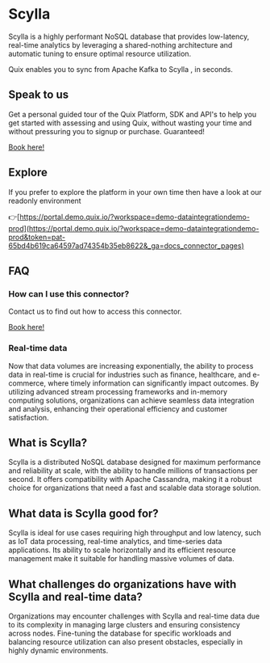 <!--[tech-name]-->
# Scylla

<!--[blurb-about-tech]-->
Scylla is a highly performant NoSQL database that provides low-latency, real-time analytics by leveraging a shared-nothing architecture and automatic tuning to ensure optimal resource utilization.

Quix enables you to sync from Apache Kafka <span id="to_or_from">to</span> <span id="techname">Scylla</span> , in seconds.

## Speak to us

Get a personal guided tour of the Quix Platform, SDK and API's to help you get started with assessing and using Quix, without wasting your time and without pressuring you to signup or purchase. Guaranteed!

[Book here!](https://quix.io/book-a-demo)


## Explore

If you prefer to explore the platform in your own time then have a look at our readonly environment

👉[https://portal.demo.quix.io/?workspace=demo-dataintegrationdemo-prod](https://portal.demo.quix.io/?workspace=demo-dataintegrationdemo-prod&token=pat-65bd4b619ca64597ad74354b35eb8622&_ga=docs_connector_pages)


## FAQ 

### How can I use this connector?

Contact us to find out how to access this connector.

[Book here!](https://quix.io/book-a-demo)

### Real-time data

Now that data volumes are increasing exponentially, the ability to process data in real-time is crucial for industries such as finance, healthcare, and e-commerce, where timely information can significantly impact outcomes. By utilizing advanced stream processing frameworks and in-memory computing solutions, organizations can achieve seamless data integration and analysis, enhancing their operational efficiency and customer satisfaction.

## What is <span id="techname">Scylla</span>?

<!--[tech-seo-text]-->
Scylla is a distributed NoSQL database designed for maximum performance and reliability at scale, with the ability to handle millions of transactions per second. It offers compatibility with Apache Cassandra, making it a robust choice for organizations that need a fast and scalable data storage solution.

## What data is <span id="techname">Scylla</span> good for?

<!--[tech-data-seo-text]-->
Scylla is ideal for use cases requiring high throughput and low latency, such as IoT data processing, real-time analytics, and time-series data applications. Its ability to scale horizontally and its efficient resource management make it suitable for handling massive volumes of data.

## What challenges do organizations have with <span id="techname">Scylla</span> and real-time data?

<!--[tech-challenges-seo-text]-->
Organizations may encounter challenges with Scylla and real-time data due to its complexity in managing large clusters and ensuring consistency across nodes. Fine-tuning the database for specific workloads and balancing resource utilization can also present obstacles, especially in highly dynamic environments.